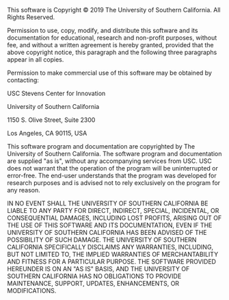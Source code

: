 This software is Copyright © 2019 The University of Southern California. All Rights Reserved.

Permission to use, copy, modify, and distribute this software and its documentation for educational, research and non-profit purposes, without fee, and without a written agreement is hereby granted, provided that the above copyright notice, this paragraph and the following three paragraphs appear in all copies.

Permission to make commercial use of this software may be obtained by contacting:

USC Stevens Center for Innovation

University of Southern California

1150 S. Olive Street, Suite 2300

Los Angeles, CA 90115, USA

This software program and documentation are copyrighted by The University of Southern California. The software program and documentation are supplied "as is", without any accompanying services from USC. USC does not warrant that the operation of the program will be uninterrupted or error-free. The end-user understands that the program was developed for research purposes and is advised not to rely exclusively on the program for any reason.

IN NO EVENT SHALL THE UNIVERSITY OF SOUTHERN CALIFORNIA BE LIABLE TO ANY PARTY FOR DIRECT, INDIRECT, SPECIAL, INCIDENTAL, OR CONSEQUENTIAL DAMAGES, INCLUDING LOST PROFITS, ARISING OUT OF THE USE OF THIS SOFTWARE AND ITS DOCUMENTATION, EVEN IF THE UNIVERSITY OF SOUTHERN CALIFORNIA HAS BEEN ADVISED OF THE POSSIBILITY OF SUCH DAMAGE. THE UNIVERSITY OF SOUTHERN CALIFORNIA SPECIFICALLY DISCLAIMS ANY WARRANTIES, INCLUDING, BUT NOT LIMITED TO, THE IMPLIED WARRANTIES OF MERCHANTABILITY AND FITNESS FOR A PARTICULAR PURPOSE. THE SOFTWARE PROVIDED HEREUNDER IS ON AN "AS IS" BASIS, AND THE UNIVERSITY OF SOUTHERN CALIFORNIA HAS NO OBLIGATIONS TO PROVIDE MAINTENANCE, SUPPORT, UPDATES, ENHANCEMENTS, OR MODIFICATIONS.
